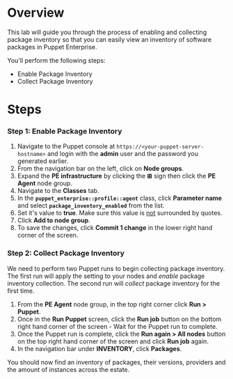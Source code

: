 # Overview

This lab will guide you through the process of enabling and collecting package inventory so that you can easily view an inventory of software packages in Puppet Enterprise.

You'll perform the following steps:

* Enable Package Inventory
* Collect Package Inventory

# Steps

### Step 1: Enable Package Inventory

1. Navigate to the Puppet console at `https://<your-puppet-server-hostname>` and login with the **admin** user and the password you generated earlier.
2. From the navigation bar on the left, click on **Node groups**.
3. Expand the **PE infrastructure** by clicking the **⊞** sign then click the **PE Agent** node group.
4. Navigate to the **Classes** tab.
5. In the **`puppet_enterprise::profile::agent`** class, click **Parameter name** and select **`package_inventory_enabled`** from the list.
6. Set it's value to **true**. Make sure this value is <span style="text-decoration:underline;">not</span> surrounded by quotes.
7. Click **Add to node group**.
8. To save the changes, click **Commit 1 change** in the lower right hand corner of the screen. 

### Step 2: Collect Package Inventory

We need to perform two Puppet runs to begin collecting package inventory. The first run will apply the setting to your nodes and _enable_ package inventory collection. The second run will _collect_ package inventory for the first time.



1. From the **PE Agent** node group, in the top right corner click **Run > Puppet**.
2. Once in the **Run Puppet** screen, click the **Run job** button on the bottom right hand corner of the screen - Wait for the Puppet run to complete.
3. Once the Puppet run is complete, click the **Run again > All nodes** button on the top right hand corner of the screen and click **Run job** again.
4. In the navigation bar under **INVENTORY**, click **Packages**.
   
You should now find an inventory of packages, their versions, providers and the amount of instances across the estate.